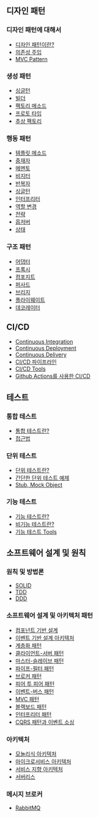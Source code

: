 ## 디자인 패턴
### 디자인 패턴에 대해서
- [디자인 패턴이란?]()
- [의존성 주입]()
- [MVC Pattern]()
### 생성 패턴
- [싱글턴]()
- [빌더]()
- [팩토리 메소드]()
- [프로토 타입]()
- [추상 팩토리]()
### 행동 패턴
- [템플릿 메소드]()
- [중재자]()
- [메멘토]()
- [비지터]()
- [반복자]()
- [싱글턴]()
- [인터프리터]()
- [역할 변경]()
- [전략]()
- [옵저버]()
- [상태]()
### 구조 패턴
- [어댑터]()
- [프록시]()
- [컴포지트]()
- [퍼사드]()
- [브리지]()
- [플라이웨이트]()
- [데코레이터]()
## CI/CD
- [Continuous Integration]()
- [Continuous Deployment]()
- [Continuous Delivery]()
- [CI/CD 파이프라인]()
- [CI/CD Tools]()
- [Github Actions를 사용한 CI/CD]()
## 테스트
### 통합 테스트
- [통합 테스트란?]()
- [접근법]()
### 단위 테스트
- [단위 테스트란?]()
- [간단한 단위 테스트 예제]()
- [Stub, Mock Object]()
### 기능 테스트
- [기능 테스트란?]()
- [비기능 테스트란?]()
- [기능 테스트 Tools]()
## 소프트웨어 설계 및 원칙
### 원칙 및 방법론
- [SOLID]()
- [TDD]()
- [DDD]()
### 소프트웨어 설계 및 아키텍처 패턴
- [컴포넌트 기반 설계]()
- [이벤트 기반 설계 아키텍처]()
- [계층화 패턴]()
- [클라이언트-서버 패턴]()
- [마스터-슬레이브 패턴]()
- [파이프-필터 패턴]()
- [브로커 패턴]()
- [피어 투 피어 패턴]()
- [이벤트-버스 패턴]()
- [MVC 패턴]()
- [블랙보드 패턴]()
- [인터프리터 패턴]()
- [CQRS 패턴과 이벤트 소싱]()
### 아키텍처
- [모놀리식 아키텍처]()
- [마이크로서비스 아키텍처]()
- [서비스 지향 아키텍처]()
- [서버리스]()
### 메시지 브로커
- [RabbitMQ]()